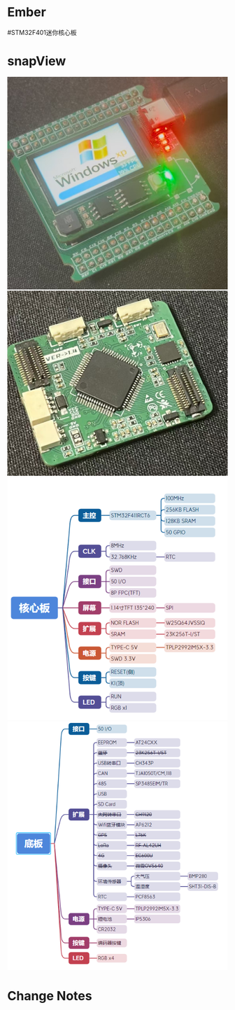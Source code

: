 # Ember

#STM32F401迷你核心板

# snapView

<center><img src="04.image/1.jpg" width = "" height = ""></center>
<center><img src="04.image/2.jpg" width = "" height = ""></center>
<center><img src="04.image/Main.png" width = "" height = ""></center>
<center><img src="04.image/Base.png" width = "" height = ""></center>

# Change Notes

